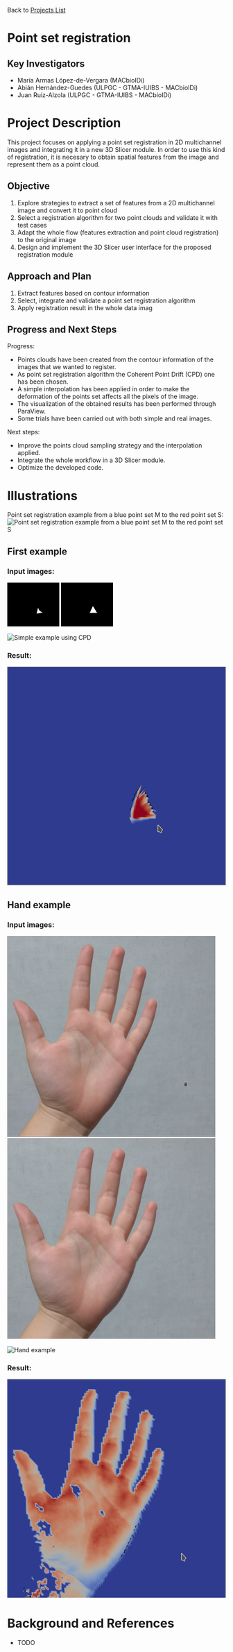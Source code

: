 Back to [Projects List](../../README.md#ProjectsList)

# Point set registration

## Key Investigators

- María Armas López-de-Vergara (MACbioIDi)
- Abián Hernández-Guedes (ULPGC - GTMA-IUIBS - MACbioIDi)
- Juan Ruiz-Alzola (ULPGC - GTMA-IUIBS - MACbioIDi)

# Project Description

This project focuses on applying a point set registration in 2D multichannel images and integrating it in a new 3D Slicer 
module. In order to use this kind of registration, it is necesary to obtain spatial features from the image and represent them
as a point cloud.

## Objective

<!-- Describe here WHAT you would like to achieve (what you will have as end result). -->

1. Explore strategies to extract a set of features from a 2D multichannel image and convert it to point cloud
1. Select a registration algorithm for two point clouds and validate it with test cases
1. Adapt the whole flow (features extraction and point cloud registration) to the original image
1. Design and implement the 3D Slicer user interface for the proposed registration module 

## Approach and Plan

<!-- Describe here HOW you would like to achieve the objectives stated above. -->

1. Extract features based on contour information 
1. Select, integrate and validate a point set registration algorithm
1. Apply registration result in the whole data imag

## Progress and Next Steps

<!-- Update this section as you make progress, describing of what you have ACTUALLY DONE. If there are specific steps that 
you could not complete then you can describe them here, too. -->

Progress:
 * Points clouds have been created from the contour information of the images that we wanted to register.
 * As point set registration algorithm the Coherent Point Drift (CPD) one has been chosen. 
 * A simple interpolation has been applied in order to make the deformation of the points set affects all the pixels of the image.
 * The visualization of the obtained results has been performed through ParaView.
 * Some trials have been carried out with both simple and real images. 

Next steps:
* Improve the points cloud sampling strategy and the interpolation applied.
* Integrate the whole workflow in a 3D Slicer module.
* Optimize the developed code.


# Illustrations

<!-- Add pictures and links to videos that demonstrate what has been accomplished.
![Description of picture](Example2.jpg)
![Some more images](Example2.jpg)
-->
Point set registration example from a blue point set M to the red point set S:
![Point set registration example from a blue point set M to the red point set S](https://upload.wikimedia.org/wikipedia/commons/b/b2/Cpd_fish_nonrigid.gif)

## First example
### Input images:
![fixed](rect_ori.png)
![moving](rect_fin.png)


![Simple example using CPD](https://media.giphy.com/media/7zSQiDigIrBlTH89tO/giphy.gif)

### Result:
![result](final_triangle_Screenshot_20190201_012800.png)

## Hand example
### Input images:
![fixed](hand_0.png)
![moving](hand_1.png)
 
![Hand example](https://media.giphy.com/media/3BMs85RdITDXTQ6icq/giphy.gif)

### Result:
![result](final_hand_Screenshot_20190201_095919.png)

# Background and References
<!-- If you developed any software, include link to the source code repository. If possible, also add links to sample data,
and to any relevant publications. -->

* TODO
